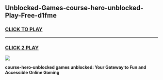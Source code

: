
## Unblocked-Games-course-hero-unblocked-Play-Free-d1fme
<h3>
<a href="https://premium76.site?title=course-hero-unblocked&ref=21A">CLICK TO PLAY</a></h3>
<hr>

<h3>
<a href="https://premium76.site?title=course-hero-unblocked&ref=21A">CLICK 2 PLAY</a>
  
</h3>

<a href="https://premium76.site?title=course-hero-unblocked&ref=21A"><img src="https://clearcache.store/games.png"></a>


**course-hero-unblocked games unblocked: Your Gateway to Fun and Accessible Online Gaming**

